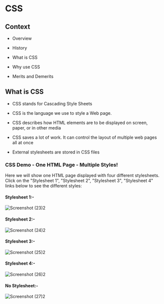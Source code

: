# CSS

## Context

  - Overview
  
  - History

  - What is CSS

  - Why use CSS

  - Merits and Demerits


## What is CSS

- CSS stands for Cascading Style Sheets

- CSS is the language we use to style a Web page.

- CSS describes how HTML elements are to be displayed on screen, paper, or in other media

- CSS saves a lot of work. It can control the layout of multiple web pages all at once

- External stylesheets are stored in CSS files

### CSS Demo - One HTML Page - Multiple Styles!

Here we will show one HTML page displayed with four different stylesheets. Click on the "Stylesheet 1", "Stylesheet 2", "Stylesheet 3", "Stylesheet 4" links below to see the different styles:

#### Stylesheet 1:-

![Screenshot (23)2](https://github.com/vivekkandukuri08/CSS-BY-VIVEK/assets/129501298/57dd324f-1af3-4b59-9bc9-af5f895727c8)

#### Stylesheet 2:-

![Screenshot (24)2](https://github.com/vivekkandukuri08/CSS-BY-VIVEK/assets/129501298/9deb2666-aedd-43be-bd22-9fabe9c5fe22)

#### Stylesheet 3:-

![Screenshot (25)2](https://github.com/vivekkandukuri08/CSS-BY-VIVEK/assets/129501298/ee0d5cc9-f753-4381-adf4-2daccf5fb89e)

#### Stylesheet 4:-

![Screenshot (26)2](https://github.com/vivekkandukuri08/CSS-BY-VIVEK/assets/129501298/ec6005e7-f4f5-4b10-bd39-aee46f149b9d)

#### No Stylesheet:-

![Screenshot (27)2](https://github.com/vivekkandukuri08/CSS-BY-VIVEK/assets/129501298/648ce4ef-a4dd-4f52-a17c-95784e29b04e)












